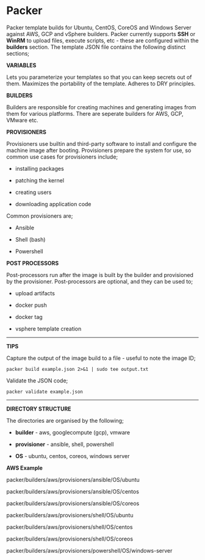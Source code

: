 # Packer
Packer template builds for Ubuntu, CentOS, CoreOS and Windows Server against AWS, GCP and vSphere builders. Packer currently supports **SSH** or **WinRM** to upload files, execute scripts, etc - these are configured within the **builders** section. The template JSON file contains the following distinct sections;


**VARIABLES**

Lets you parameterize your templates so that you can keep secrets out of them. Maximizes the portability of the template. Adheres to DRY principles.


**BUILDERS**

Builders are responsible for creating machines and generating images from them for various platforms. There are seperate builders for AWS, GCP, VMware etc.


**PROVISIONERS**

Provisioners use builtin and third-party software to install and configure the machine image after booting. Provisioners prepare the system for use, so common use cases for provisioners include;

- installing packages

- patching the kernel

- creating users

- downloading application code


Common provisioners are;

- Ansible

- Shell (bash)

- Powershell


**POST PROCESSORS**

Post-processors run after the image is built by the builder and provisioned by the provisioner. 
Post-processors are optional, and they can be used to; 

- upload artifacts

- docker push

- docker tag

- vsphere template creation

___


**TIPS**

Capture the output of the image build to a file - useful to note the image ID;

```
packer build example.json 2>&1 | sudo tee output.txt
```

Validate the JSON code;

```
packer validate example.json
```

___

**DIRECTORY STRUCTURE**

The directories are organised by the following;

- **builder** - aws, googlecompute (gcp), vmware

- **provisioner** - ansible, shell, powershell

- **OS** - ubuntu, centos, coreos, windows server


**AWS Example**

packer/builders/aws/provisioners/ansible/OS/ubuntu

packer/builders/aws/provisioners/ansible/OS/centos

packer/builders/aws/provisioners/ansible/OS/coreos


packer/builders/aws/provisioners/shell/OS/ubuntu

packer/builders/aws/provisioners/shell/OS/centos

packer/builders/aws/provisioners/shell/OS/coreos


packer/builders/aws/provisioners/powershell/OS/windows-server


